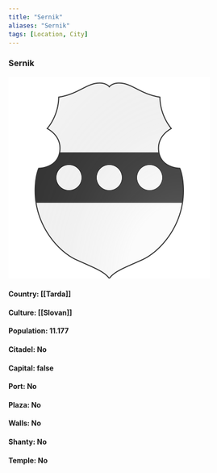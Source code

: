```yaml
---
title: "Sernik"
aliases: "Sernik"
tags: [Location, City]
---
```

### Sernik
![](attachment/2d8fca76c2ec7e5ed4e45200029e2692.svg)

#### Country: [[Tarda]]

#### Culture: [[Slovan]]

#### Population: 11.177

#### Citadel: No

#### Capital: false

#### Port: No

#### Plaza: No

#### Walls: No

#### Shanty: No

#### Temple: No


